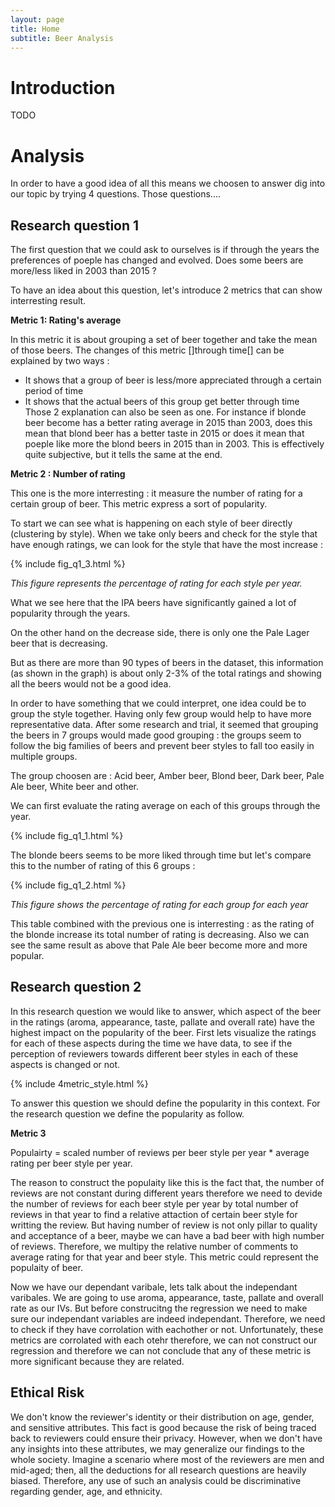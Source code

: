 ```yaml
---
layout: page
title: Home
subtitle: Beer Analysis
---
```


# Introduction



TODO 



# Analysis

In order to have a good idea of all this means we choosen to answer dig into our topic by trying 4 questions. Those questions....



## Research question 1

The first question that we could ask to ourselves is if through the years the preferences of poeple has changed and evolved. Does some beers are more/less liked in 2003 than 2015 ?

To have an idea about this question, let's introduce 2 metrics that can show interresting result.



**Metric 1: Rating's average**

In this metric it is about grouping a set of beer together and take the mean of those beers. The changes of this metric []through time[] can be explained by two ways :

   * It shows that a group of beer is less/more appreciated through a certain period of time
   * It shows that the actual beers of this group get better through time
Those 2 explanation can also be seen as one. For instance if blonde beer become has a better rating average in 2015 than 2003, does this mean that blond beer has a better taste in 2015 or does it mean that poeple like more the blond beers in 2015 than in 2003. This is effectively quite subjective, but it tells the same at the end.



**Metric 2 : Number of rating**

This one is the more interresting : it measure the number of rating for a certain group of beer. This metric express a sort of popularity. 



To start we can see what is happening on each style of beer directly (clustering by style). When we take only beers and check for the style that have enough ratings, we can look for the style that have the most increase :



{% include fig_q1_3.html %}

*This figure represents the percentage of rating for each style per year.*



What we see here that the IPA beers have significantly gained a lot of popularity through the years.



On the other hand on the decrease side, there is only one the Pale Lager beer that is decreasing.



But as there are more than 90 types of beers in the dataset, this information  (as shown in the graph) is about only 2-3% of the total ratings and showing all the beers would not be a good idea.



In order to have something that we could interpret, one idea could be to group the style together. Having only few group would help to have more representative data. After some research and trial, it seemed that grouping the beers in 7 groups would made good grouping : the groups seem to follow the big families of beers and prevent beer styles to fall too easily in multiple groups.

The group choosen are : Acid beer, Amber beer, Blond beer, Dark beer, Pale Ale beer, White beer and other.

We can first evaluate the rating average on each of this groups through the year.



{% include fig_q1_1.html %}



The blonde beers seems to be more liked through time but let's compare this to the number of rating of this 6 groups :



{% include fig_q1_2.html %}

*This figure shows the percentage of rating for each group for each year*



This table combined with the previous one is interresting : as the rating of the blonde increase its total number of rating is decreasing. Also we can see the same result as above that Pale Ale beer become more and more popular.





## Research question 2

In this research question we would like to answer, which aspect of the beer in the ratings (aroma, appearance, taste, pallate and overall rate) have the highest impact on the popularity of the beer. First lets visualize the ratings for each of these aspects during the time we have data, to see if the perception of reviewers towards different beer styles in each of these aspects is changed or not. 

{% include 4metric_style.html %}





To answer this question we should define the popularity in this context. For the research question we define the popularity as follow.



**Metric 3**

Populairty = scaled number of reviews per beer style per year * average rating per beer style per year.



The reason to construct the populaity like this is the fact that, the number of reviews are not constant during different years therefore we need to devide the number of reviews for each beer style per year by total number of reviews in that year to find a relative attaction of certain beer style for writting the review. But having number of review is not only pillar to quality and acceptance of a beer, maybe we can have a bad beer with high number of reviews. Therefore, we multipy the relative number of comments to average rating for that year and beer style. This metric could represent the populaity of beer. 



Now we have our dependant varibale, lets talk about the independant varibales. We are going to  use aroma, appearance, taste, pallate and overall rate as our IVs. But before construcitng the regression we need to make sure our independant variables are indeed independant. Therefore, we need to check if they have corrolation with eachother or not. Unfortunately, these metrics are corrolated with each otehr therefore, we can not construct our regression and therefore we can not conclude that any of these metric is more significant because they are related.









## Ethical Risk

We don't know the reviewer's identity or their distribution on age, gender, and sensitive attributes. This fact is good because the risk of being traced back to reviewers could ensure their privacy. However, when we don't have any insights into these attributes, we may generalize our findings to the whole society. Imagine a scenario where most of the reviewers are men and mid-aged; then, all the deductions for all research questions are heavily biased. Therefore, any use of such an analysis could be discriminative regarding gender, age, and ethnicity. 



